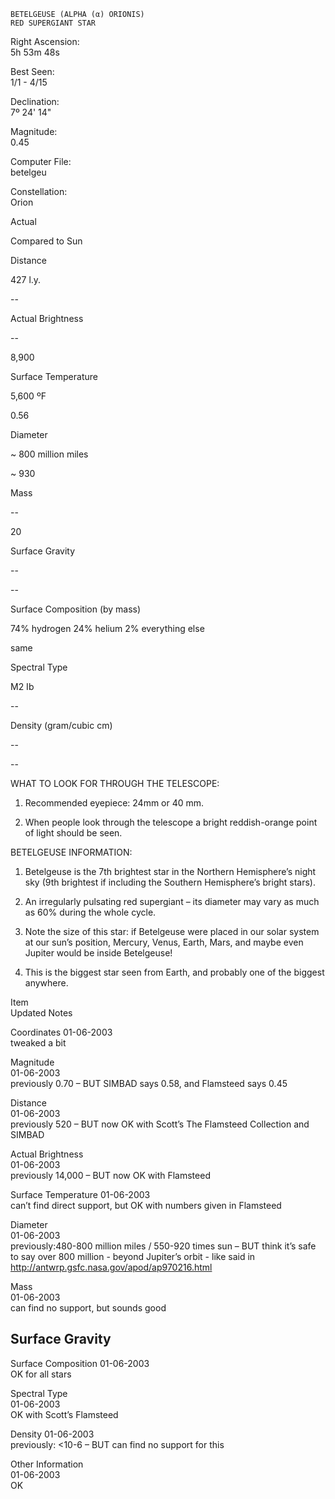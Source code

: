 	BETELGEUSE (ALPHA (α) ORIONIS)
	RED SUPERGIANT STAR



Right Ascension:	
5h 53m 48s	
	
Best Seen:	
1/1 - 4/15

Declination:	
7º 24' 14"	
	
Magnitude:	
0.45

	
	
	
	


Computer File:	
betelgeu	
	
Constellation:	
Orion





	
	
Actual	
	
Compared to Sun

Distance	
	
427 l.y.	
	
--

Actual Brightness	
	
--	
	
8,900

Surface Temperature	
	
5,600 ºF	
	
0.56

Diameter	
	
~ 800 million miles	
	
~ 930

Mass	
	
--	
	
20

Surface Gravity	
	
--	
	
--

Surface Composition (by mass)	
	
74% hydrogen
24% helium
2% everything else	
	

same


Spectral Type	
	
M2 Ib	
	
--

Density (gram/cubic cm)	
	
--	
	
--




WHAT TO LOOK FOR THROUGH THE TELESCOPE:

1.	Recommended eyepiece: 24mm or 40 mm.

2.	When people look through the telescope a bright reddish-orange point of light should be seen.


BETELGEUSE INFORMATION:

1.	Betelgeuse is the 7th brightest star in the Northern Hemisphere’s night sky (9th brightest if including the Southern Hemisphere’s bright stars).
   
2.	An irregularly pulsating red supergiant – its diameter may vary as much as 60% during the whole cycle.

 
3.	Note the size of this star: if Betelgeuse were placed in our solar system at our sun’s position, Mercury, Venus, Earth, Mars, and maybe even Jupiter would be inside Betelgeuse!

4.	This is the biggest star seen from Earth, and probably one of the biggest anywhere.





Item	
Updated	
Notes

Coordinates	
01-06-2003	
tweaked a bit

Magnitude	
01-06-2003	
previously 0.70 – BUT SIMBAD says 0.58, and Flamsteed says 0.45

Distance	
01-06-2003	
previously 520 – BUT now OK with Scott’s The Flamsteed Collection and SIMBAD

Actual Brightness	
01-06-2003	
previously 14,000 – BUT now OK with Flamsteed

Surface Temperature	
01-06-2003	
can’t find direct support, but OK with numbers given in Flamsteed

Diameter	
01-06-2003	
previously:480-800 million miles / 550-920 times sun – BUT think it’s safe to say over 800 million - beyond Jupiter’s orbit - like said in http://antwrp.gsfc.nasa.gov/apod/ap970216.html

Mass	
01-06-2003	
can find no support, but sounds good 

Surface Gravity	
--	


Surface Composition	
01-06-2003	
OK for all stars

Spectral Type	
01-06-2003	
OK with Scott’s Flamsteed

Density	
01-06-2003	
previously: <10-6  – BUT can find no support for this

Other Information	
01-06-2003	
OK

